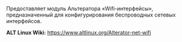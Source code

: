 Предоставляет модуль Альтератора «Wifi-интерфейсы», предназначенный для конфигурирования беспроводных сетевых интерфейсов.

**ALT Linux Wiki:** <https://www.altlinux.org/Alterator-net-wifi>
